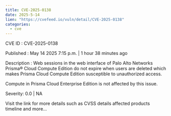 ```yaml
---
title: CVE-2025-0138
date: 2025-5-14
lien: "https://cvefeed.io/vuln/detail/CVE-2025-0138"
categories:
  - cve
---
```


CVE ID : CVE-2025-0138

Published :  May 14
2025
7:15 p.m. | 1 hour
38 minutes ago

Description : Web sessions in the web interface of Palo Alto Networks Prisma® Cloud Compute Edition do not expire when users are deleted
which makes Prisma Cloud Compute Edition susceptible to unauthorized access.

Compute in Prisma Cloud Enterprise Edition is not affected by this issue.

Severity: 0.0 | NA

Visit the link for more details
such as CVSS details
affected products
timeline
and more...
